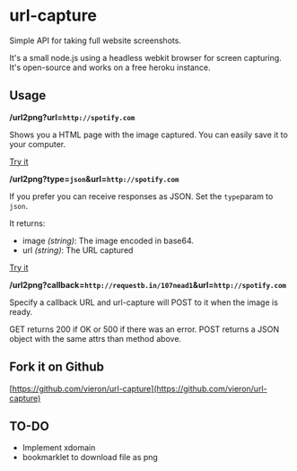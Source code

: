 # url-capture

Simple API for taking full website screenshots.

It's a small node.js using a headless webkit browser for screen capturing.
It's open-source and works on a free heroku instance.

## Usage

**/url2png?url=`http://spotify.com`**

Shows you a HTML page with the image captured. You can easily save it to your computer.

[Try it](http://url-capture.herokuapp.com/url2png?url=http://spotify.com)


**/url2png?type=`json`&url=`http://spotify.com`**

If you prefer you can receive responses as JSON. Set the `type`param to `json`.

It returns:

- image *(string)*: The image encoded in base64.
- url *(string)*: The URL captured

[Try it](http://url-capture.herokuapp.com/url2png?type=json&url=http://spotify.com)


**/url2png?callback=`http://requestb.in/107nead1`&url=`http://spotify.com`**

Specify a callback URL and url-capture will POST to it when the image is ready.

GET returns 200 if OK or 500 if there was an error.
POST returns a JSON object with the same attrs than method above.



## Fork it on Github

[https://github.com/vieron/url-capture](https://github.com/vieron/url-capture)


## TO-DO
- Implement xdomain
- bookmarklet to download file as png
